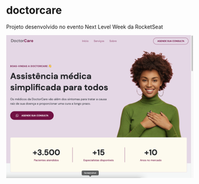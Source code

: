 # doctorcare
Projeto desenvolvido no evento Next Level Week da RocketSeat

![preview](./assets/preview.png)
